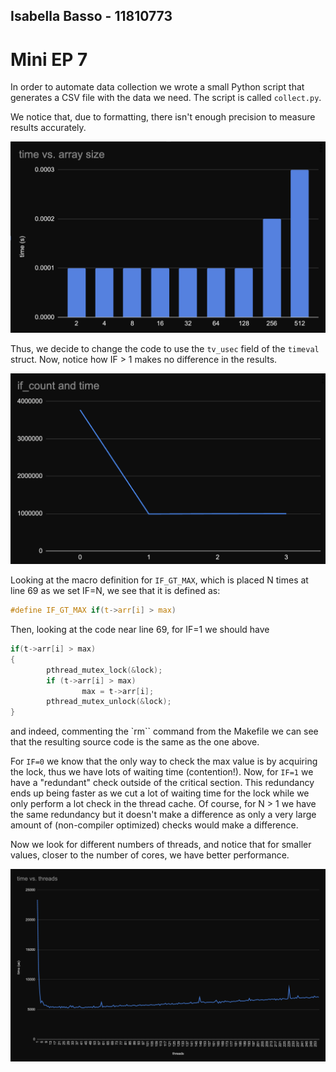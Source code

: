 ## Isabella Basso - 11810773

# Mini EP 7

In order to automate data collection we wrote a small Python script that
generates a CSV file with the data we need. The script is called `collect.py`.

We notice that, due to formatting, there isn't enough precision to measure
results accurately.

![small](images/small.png)

Thus, we decide to change the code to use the `tv_usec` field of the `timeval`
struct. Now, notice how IF > 1 makes no difference in the results.

![IF](images/if.png)

Looking at the macro definition for `IF_GT_MAX`, which is placed N times at
line 69 as we set IF=N, we see that it is defined as:

```c
#define IF_GT_MAX if(t->arr[i] > max)
```

Then, looking at the code near line 69, for IF=1 we should have

```c
if(t->arr[i] > max)
{
        pthread_mutex_lock(&lock);
        if (t->arr[i] > max)
                max = t->arr[i];
        pthread_mutex_unlock(&lock);
}
```

and indeed, commenting the `rm`` command from the Makefile we can see that the
resulting source code is the same as the one above.

For `IF=0` we know that the only way to check the max value is by acquiring the
lock, thus we have lots of waiting time (contention!).
Now, for `IF=1` we have a "redundant" check outside of the critical section.
This redundancy ends up being faster as we cut a lot of waiting time for the
lock while we only perform a lot check in the thread cache.
Of course, for N > 1 we have the same redundancy but it doesn't make a
difference as only a very large amount of (non-compiler optimized) checks would
make a difference.

Now we look for different numbers of threads, and notice that for smaller
values, closer to the number of cores, we have better performance.

![threads](images/threads.png)
